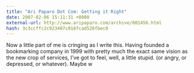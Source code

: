 ```yaml
---
title: "Ari Paparo Dot Com: Getting it Right"
date: 2007-02-06 15:11:31 +0000
external-url: http://www.aripaparo.com/archive/001456.html
hash: 3c3ccffc2c923407c016fcad526fbec0
---
```


Now a little part of me is cringing as I write this. Having founded a bookmarking company in 1999 with pretty much the exact same vision as the new crop of services, I’ve got to feel, well, a little stupid. (or angry, or depressed, or whatever). Maybe w

